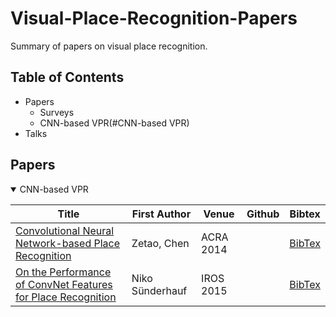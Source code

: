 # Visual-Place-Recognition-Papers
Summary of papers on visual place recognition.

## Table of Contents
- Papers
  - Surveys
  - CNN-based VPR(#CNN-based VPR)
- Talks

## Papers
<details open>
<summary> CNN-based VPR </summary>

| Title | First Author | Venue | Github | Bibtex |
|---|---|---|---|---|
| [Convolutional Neural Network-based Place Recognition](https://eprints.qut.edu.au/79662/) | Zetao, Chen | ACRA 2014 |  | [BibTex](citations/Chen_2014_Convolutional.txt) |
| [On the Performance of ConvNet Features for Place Recognition](https://ieeexplore.ieee.org/document/7353986) | Niko Sünderhauf | IROS 2015 |  | [BibTex](citations/Sunderhauf_2015_On.txt) |
